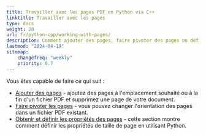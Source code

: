 ```yaml
---
title: Travailler avec les pages PDF en Python via C++
linktitle: Travailler avec les pages
type: docs
weight: 20
url: fr/python-cpp/working-with-pages/
description: Comment ajouter des pages, faire pivoter des pages ou définir la taille des pages, vous pouvez le savoir dans cette section. Aspose.PDF pour Python via C++ vous explique tous les détails à ce sujet.
lastmod: "2024-04-19"
sitemap:
    changefreq: "weekly"
    priority: 0.7
---
```


Vous êtes capable de faire ce qui suit :

- [Ajouter des pages](/pdf/python-cpp/add-pages/) - ajoutez des pages à l'emplacement souhaité ou à la fin d'un fichier PDF et supprimez une page de votre document.
- [Faire pivoter les pages](/pdf/python-cpp/rotate-pages/) - vous pouvez changer l'orientation des pages dans un fichier PDF existant.
- [Obtenir et définir les propriétés des pages](/pdf/python-cpp/get-and-set-page-properties/) - cette section montre comment définir les propriétés de taille de page en utilisant Python.